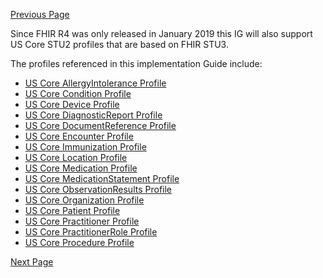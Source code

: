 [Previous Page](C-CDA_on_FHIR_(FHIR_STU3).html)


Since FHIR R4 was only released in January 2019 this IG will also support US Core STU2 profiles that are based on FHIR STU3.

The profiles referenced in this implementation Guide include:
* [US Core AllergyIntolerance Profile](http://hl7.org/fhir/us/core/STU2/StructureDefinition-us-core-allergyintolerance.html)
* [US Core Condition Profile](http://hl7.org/fhir/us/core/STU2/StructureDefinition-us-core-condition.html)
* [US Core Device Profile](http://hl7.org/fhir/us/core/STU2/StructureDefinition-us-core-device.html)
* [US Core DiagnosticReport Profile](http://hl7.org/fhir/us/core/STU2/StructureDefinition-us-core-diagnosticreport.html)
* [US Core DocumentReference Profile](http://hl7.org/fhir/us/core/STU2/StructureDefinition-us-core-documentreference.html)
* [US Core Encounter Profile](http://hl7.org/fhir/us/core/STU2/StructureDefinition-us-core-encounter.html)
* [US Core Immunization Profile](http://hl7.org/fhir/us/core/STU2/StructureDefinition-us-core-immunization.html)
* [US Core Location Profile](http://hl7.org/fhir/us/core/STU2/StructureDefinition-us-core-location.html)
* [US Core Medication Profile](http://hl7.org/fhir/us/core/STU2/StructureDefinition-us-core-medication.html)
* [US Core MedicationStatement Profile](http://hl7.org/fhir/us/core/STU2/StructureDefinition-us-core-medicationstatement.html)
* [US Core ObservationResults Profile](http://hl7.org/fhir/us/core/STU2/StructureDefinition-us-core-observationresults.html)
* [US Core Organization Profile](http://hl7.org/fhir/us/core/STU2/StructureDefinition-us-core-organization.html)
* [US Core Patient Profile](http://hl7.org/fhir/us/core/STU2/StructureDefinition-us-core-patient.html)
* [US Core Practitioner Profile](http://hl7.org/fhir/us/core/STU2/StructureDefinition-us-core-practitioner.html)
* [US Core PractitionerRole Profile](http://hl7.org/fhir/us/core/STU2/StructureDefinition-us-core-practitionerrole.html)
* [US Core Procedure Profile](http://hl7.org/fhir/us/core/STU2/StructureDefinition-us-core-procedure.html)


[Next Page](FHIR_DSTU_2_(aka_Argonaut)_Dependencies.html)